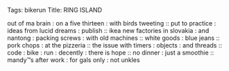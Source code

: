 Tags: bikerun
Title: RING ISLAND
  
out of ma brain : on a five thirteen : with birds tweeting :: put to practice : ideas from lucid dreams : publish :: ikea new factories in slovakia : and nantong : packing screws : with old machines :: white goods : blue jeans :: pork chops : at the pizzeria :: the issue with timers : objects : and threads :: code : bike : run : decently : there is hope :: no dinner : just a smoothie :: mandy™s after work : for gals only : not unkles